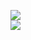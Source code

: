[![](https://img.shields.io/badge/Made%20With-Github%20Spray-lightgrey.svg?style=for-the-badge&logo=github)](https://github.com/Annihil/github-spray#4053)  
[![](https://i.imgur.com/2DrTn0Z.gif)](https://github.com/Annihil/github-spray)